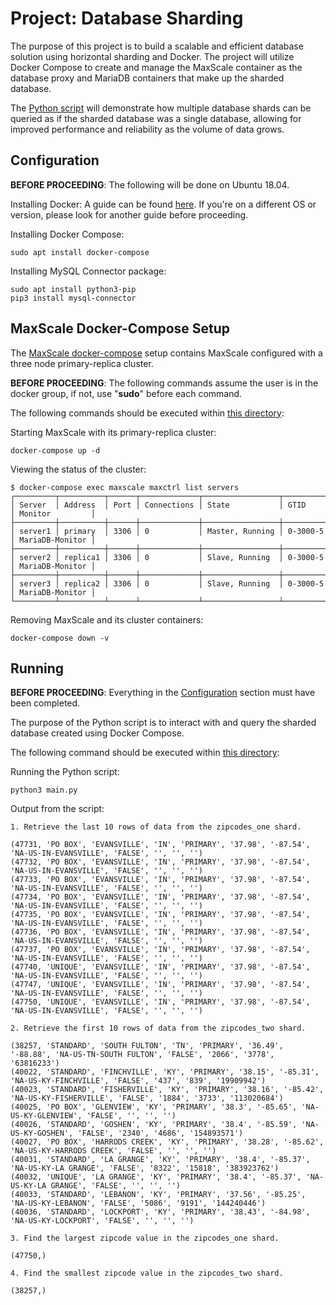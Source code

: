 # Project: Database Sharding

The purpose of this project is to build a scalable and efficient database solution using horizontal sharding and Docker. The project will utilize Docker Compose to create and manage the MaxScale container as the database proxy and MariaDB containers that make up the sharded database.

The [Python script](./maxscale/main.py) will demonstrate how multiple database shards can be queried as if the sharded database was a single database, allowing for improved performance and reliability as the volume of data grows.

## Configuration

**BEFORE PROCEEDING**: The following will be done on Ubuntu 18.04.

Installing Docker:
A guide can be found [here](https://www.digitalocean.com/community/tutorials/how-to-install-and-use-docker-on-ubuntu-18-04). If you're on a different OS or version, please look for another guide before proceeding.

Installing Docker Compose:
```
sudo apt install docker-compose
```

Installing MySQL Connector package:
```
sudo apt install python3-pip
pip3 install mysql-connector
```

## MaxScale Docker-Compose Setup

The [MaxScale docker-compose](./maxscale/docker-compose.yml) setup contains MaxScale
configured with a three node primary-replica cluster. 

**BEFORE PROCEEDING**: The following commands assume the user is in the docker group, if not, use "**sudo**" before each command.

The following commands should be executed within [this directory](./maxscale/):

Starting MaxScale with its primary-replica cluster:
```
docker-compose up -d
```

Viewing the status of the cluster:
```
$ docker-compose exec maxscale maxctrl list servers
┌─────────┬──────────┬──────┬─────────────┬─────────────────┬──────────┬─────────────────┐
│ Server  │ Address  │ Port │ Connections │ State           │ GTID     │ Monitor         │
├─────────┼──────────┼──────┼─────────────┼─────────────────┼──────────┼─────────────────┤
│ server1 │ primary  │ 3306 │ 0           │ Master, Running │ 0-3000-5 │ MariaDB-Monitor │
├─────────┼──────────┼──────┼─────────────┼─────────────────┼──────────┼─────────────────┤
│ server2 │ replica1 │ 3306 │ 0           │ Slave, Running  │ 0-3000-5 │ MariaDB-Monitor │
├─────────┼──────────┼──────┼─────────────┼─────────────────┼──────────┼─────────────────┤
│ server3 │ replica2 │ 3306 │ 0           │ Slave, Running  │ 0-3000-5 │ MariaDB-Monitor │
└─────────┴──────────┴──────┴─────────────┴─────────────────┴──────────┴─────────────────┘
```

Removing MaxScale and its cluster containers:
```
docker-compose down -v
```

## Running

**BEFORE PROCEEDING**: Everything in the [Configuration](https://github.com/6ri4n/maxscale-docker#configuration) section must have been completed.

The purpose of the Python script is to interact with and query the sharded database created using Docker Compose.

The following command should be executed within [this directory](./maxscale/):

Running the Python script:
```
python3 main.py
```

Output from the script:
```
1. Retrieve the last 10 rows of data from the zipcodes_one shard.

(47731, 'PO BOX', 'EVANSVILLE', 'IN', 'PRIMARY', '37.98', '-87.54', 'NA-US-IN-EVANSVILLE', 'FALSE', '', '', '')
(47732, 'PO BOX', 'EVANSVILLE', 'IN', 'PRIMARY', '37.98', '-87.54', 'NA-US-IN-EVANSVILLE', 'FALSE', '', '', '')
(47733, 'PO BOX', 'EVANSVILLE', 'IN', 'PRIMARY', '37.98', '-87.54', 'NA-US-IN-EVANSVILLE', 'FALSE', '', '', '')
(47734, 'PO BOX', 'EVANSVILLE', 'IN', 'PRIMARY', '37.98', '-87.54', 'NA-US-IN-EVANSVILLE', 'FALSE', '', '', '')
(47735, 'PO BOX', 'EVANSVILLE', 'IN', 'PRIMARY', '37.98', '-87.54', 'NA-US-IN-EVANSVILLE', 'FALSE', '', '', '')
(47736, 'PO BOX', 'EVANSVILLE', 'IN', 'PRIMARY', '37.98', '-87.54', 'NA-US-IN-EVANSVILLE', 'FALSE', '', '', '')
(47737, 'PO BOX', 'EVANSVILLE', 'IN', 'PRIMARY', '37.98', '-87.54', 'NA-US-IN-EVANSVILLE', 'FALSE', '', '', '')
(47740, 'UNIQUE', 'EVANSVILLE', 'IN', 'PRIMARY', '37.98', '-87.54', 'NA-US-IN-EVANSVILLE', 'FALSE', '', '', '')
(47747, 'UNIQUE', 'EVANSVILLE', 'IN', 'PRIMARY', '37.98', '-87.54', 'NA-US-IN-EVANSVILLE', 'FALSE', '', '', '')
(47750, 'UNIQUE', 'EVANSVILLE', 'IN', 'PRIMARY', '37.98', '-87.54', 'NA-US-IN-EVANSVILLE', 'FALSE', '', '', '')

2. Retrieve the first 10 rows of data from the zipcodes_two shard.

(38257, 'STANDARD', 'SOUTH FULTON', 'TN', 'PRIMARY', '36.49', '-88.88', 'NA-US-TN-SOUTH FULTON', 'FALSE', '2066', '3778', '63816233')
(40022, 'STANDARD', 'FINCHVILLE', 'KY', 'PRIMARY', '38.15', '-85.31', 'NA-US-KY-FINCHVILLE', 'FALSE', '437', '839', '19909942')
(40023, 'STANDARD', 'FISHERVILLE', 'KY', 'PRIMARY', '38.16', '-85.42', 'NA-US-KY-FISHERVILLE', 'FALSE', '1884', '3733', '113020684')
(40025, 'PO BOX', 'GLENVIEW', 'KY', 'PRIMARY', '38.3', '-85.65', 'NA-US-KY-GLENVIEW', 'FALSE', '', '', '')
(40026, 'STANDARD', 'GOSHEN', 'KY', 'PRIMARY', '38.4', '-85.59', 'NA-US-KY-GOSHEN', 'FALSE', '2340', '4686', '154893571')
(40027, 'PO BOX', 'HARRODS CREEK', 'KY', 'PRIMARY', '38.28', '-85.62', 'NA-US-KY-HARRODS CREEK', 'FALSE', '', '', '')
(40031, 'STANDARD', 'LA GRANGE', 'KY', 'PRIMARY', '38.4', '-85.37', 'NA-US-KY-LA GRANGE', 'FALSE', '8322', '15818', '383923762')
(40032, 'UNIQUE', 'LA GRANGE', 'KY', 'PRIMARY', '38.4', '-85.37', 'NA-US-KY-LA GRANGE', 'FALSE', '', '', '')
(40033, 'STANDARD', 'LEBANON', 'KY', 'PRIMARY', '37.56', '-85.25', 'NA-US-KY-LEBANON', 'FALSE', '5086', '9191', '144240446')
(40036, 'STANDARD', 'LOCKPORT', 'KY', 'PRIMARY', '38.43', '-84.98', 'NA-US-KY-LOCKPORT', 'FALSE', '', '', '')

3. Find the largest zipcode value in the zipcodes_one shard.

(47750,)

4. Find the smallest zipcode value in the zipcodes_two shard.

(38257,)
```